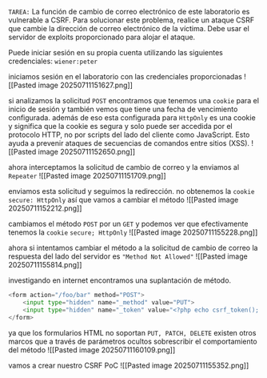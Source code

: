 `TAREA:`
La función de cambio de correo electrónico de este laboratorio es vulnerable a CSRF. Para solucionar este problema, realice un ataque CSRF que cambie la dirección de correo electrónico de la víctima. Debe usar el servidor de exploits proporcionado para alojar el ataque.

Puede iniciar sesión en su propia cuenta utilizando las siguientes credenciales: `wiener:peter`

iniciamos sesión en el laboratorio con las credenciales proporcionadas
![[Pasted image 20250711151627.png]]

si analizamos la solicitud `POST` encontramos que tenemos una `cookie` para el inicio de sesión y también vemos que tiene una fecha de vencimiento configurada. además de eso esta configurada para `HttpOnly` es una cookie y significa que la cookie es segura y solo puede ser accedida por el protocolo HTTP, no por scripts del lado del cliente como JavaScript. Esto ayuda a prevenir ataques de secuencias de comandos entre sitios (XSS). 
![[Pasted image 20250711152650.png]]

ahora interceptamos la solicitud de cambio de correo y la enviamos al `Repeater`
![[Pasted image 20250711151709.png]]

enviamos esta solicitud y seguimos la redirección. no obtenemos la `cookie` `secure: HttpOnly` así que vamos a cambiar el método
![[Pasted image 20250711152212.png]]

cambiamos el método `POST` por un `GET` y podemos ver que efectivamente tenemos la `cookie` `secure; HttpOnly`
![[Pasted image 20250711155228.png]]

ahora si intentamos cambiar el método a la solicitud de cambio de correo la respuesta del lado del servidor es `"Method Not Allowed"`
![[Pasted image 20250711155814.png]]

investigando en internet encontramos una suplantación de método. 

```python
<form action="/foo/bar" method="POST">
    <input type="hidden" name="_method" value="PUT">
    <input type="hidden" name="_token" value="<?php echo csrf_token(); ?>">
</form>
```

ya que los formularios HTML no soportan `PUT, PATCH, DELETE` existen otros marcos que a través de parámetros ocultos sobrescribir el comportamiento del método 
![[Pasted image 20250711160109.png]]

vamos a crear nuestro CSRF PoC 
![[Pasted image 20250711155352.png]]